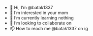- 👋 Hi, I’m @batak1337
- 👀 I’m interested in your mom
- 🌱 I’m currently learning nothing 
- 💞️ I’m looking to collaborate on
- 📫 How to reach me @batak1337 on ig

<!---
batak1337/batak1337 is a ✨ special ✨ repository because its `README.md` (this file) appears on your GitHub profile.
You can click the Preview link to take a look at your changes.
--->
